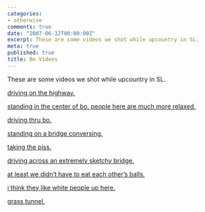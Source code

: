 ```yaml
---
categories:
- otherwise
comments: true
date: "2007-06-12T00:00:00Z"
excerpt: These are some videos we shot while upcountry in SL.
meta: true
published: true
title: Bo Videos
---
```


These are some videos we shot while upcountry in SL.

[driving on the highway.][1] 

 [1]: http://caseykuhlman.typepad.com/underwater/files/bo_008driving_on_the_highway.mov

[standing in the center of bo. people here are much more relaxed.][2] 

 [2]: http://caseykuhlman.typepad.com/underwater/files/bo_015_center_of_bo_people_here_are_much_more_relaxed.mov

[driving thru bo.][3]

 [3]: http://caseykuhlman.typepad.com/underwater/files/bo_018_short_thru_bo.mov

[standing on a bridge conversing.][4]

 [4]: http://caseykuhlman.typepad.com/underwater/files/bo_029_was_this_bridge_destroyed_during_the_war.mov

[taking the piss.][5]

 [5]: http://caseykuhlman.typepad.com/underwater/files/bo_074_is_he_stupid.mov

[driving across an extremely sketchy bridge.][6]

 [6]: http://caseykuhlman.typepad.com/underwater/files/bo_078_sketchy_bridge.mov

[at least we didn’t have to eat each other’s balls.][7]

 [7]: http://caseykuhlman.typepad.com/underwater/files/bo_089_at_least_we_didnt_have_to_eat_balls.mov

[i think they like white people up here.][8]

 [8]: http://caseykuhlman.typepad.com/underwater/files/bo_093_i_think_they_like_white_people_up_here.mov

[grass tunnel.][9] 

 [9]: http://caseykuhlman.typepad.com/underwater/files/bo_094_grass_tunnel.mov